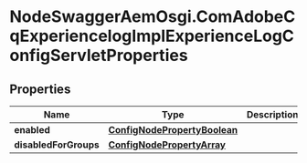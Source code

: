 # NodeSwaggerAemOsgi.ComAdobeCqExperiencelogImplExperienceLogConfigServletProperties

## Properties

Name | Type | Description | Notes
------------ | ------------- | ------------- | -------------
**enabled** | [**ConfigNodePropertyBoolean**](ConfigNodePropertyBoolean.md) |  | [optional] 
**disabledForGroups** | [**ConfigNodePropertyArray**](ConfigNodePropertyArray.md) |  | [optional] 


